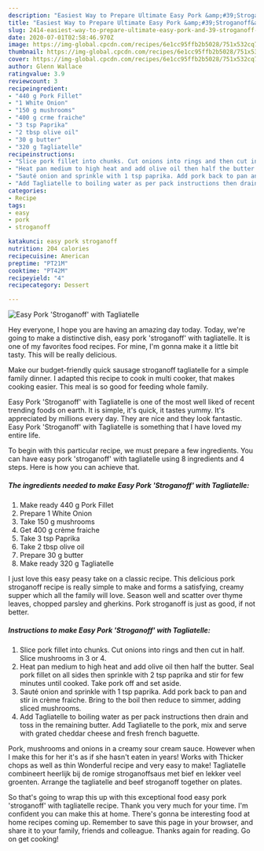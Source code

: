 ```yaml
---
description: "Easiest Way to Prepare Ultimate Easy Pork &amp;#39;Stroganoff&amp;#39; with Tagliatelle"
title: "Easiest Way to Prepare Ultimate Easy Pork &amp;#39;Stroganoff&amp;#39; with Tagliatelle"
slug: 2414-easiest-way-to-prepare-ultimate-easy-pork-and-39-stroganoff-and-39-with-tagliatelle
date: 2020-07-01T02:58:46.970Z
image: https://img-global.cpcdn.com/recipes/6e1cc95ffb2b5028/751x532cq70/easy-pork-stroganoff-with-tagliatelle-recipe-main-photo.jpg
thumbnail: https://img-global.cpcdn.com/recipes/6e1cc95ffb2b5028/751x532cq70/easy-pork-stroganoff-with-tagliatelle-recipe-main-photo.jpg
cover: https://img-global.cpcdn.com/recipes/6e1cc95ffb2b5028/751x532cq70/easy-pork-stroganoff-with-tagliatelle-recipe-main-photo.jpg
author: Glenn Wallace
ratingvalue: 3.9
reviewcount: 3
recipeingredient:
- "440 g Pork Fillet"
- "1 White Onion"
- "150 g mushrooms"
- "400 g crme fraiche"
- "3 tsp Paprika"
- "2 tbsp olive oil"
- "30 g butter"
- "320 g Tagliatelle"
recipeinstructions:
- "Slice pork fillet into chunks. Cut onions into rings and then cut in half. Slice mushrooms in 3 or 4."
- "Heat pan medium to high heat and add olive oil then half the butter. Seal pork fillet on all sides then sprinkle with 2 tsp paprika and stir for few minutes until cooked. Take pork off and set aside."
- "Sauté onion and sprinkle with 1 tsp paprika. Add pork back to pan and stir in crème fraiche. Bring to the boil then reduce to simmer, adding sliced mushrooms."
- "Add Tagliatelle to boiling water as per pack instructions then drain and toss in the remaining butter. Add Tagliatelle to the pork, mix and serve with grated cheddar cheese and fresh french baguette."
categories:
- Recipe
tags:
- easy
- pork
- stroganoff

katakunci: easy pork stroganoff 
nutrition: 204 calories
recipecuisine: American
preptime: "PT21M"
cooktime: "PT42M"
recipeyield: "4"
recipecategory: Dessert

---
```



![Easy Pork &#39;Stroganoff&#39; with Tagliatelle](https://img-global.cpcdn.com/recipes/6e1cc95ffb2b5028/751x532cq70/easy-pork-stroganoff-with-tagliatelle-recipe-main-photo.jpg)

Hey everyone, I hope you are having an amazing day today. Today, we're going to make a distinctive dish, easy pork &#39;stroganoff&#39; with tagliatelle. It is one of my favorites food recipes. For mine, I'm gonna make it a little bit tasty. This will be really delicious.

Make our budget-friendly quick sausage stroganoff tagliatelle for a simple family dinner. I adapted this recipe to cook in multi cooker, that makes cooking easier. This meal is so good for feeding whole family.

Easy Pork &#39;Stroganoff&#39; with Tagliatelle is one of the most well liked of recent trending foods on earth. It is simple, it's quick, it tastes yummy. It's appreciated by millions every day. They are nice and they look fantastic. Easy Pork &#39;Stroganoff&#39; with Tagliatelle is something that I have loved my entire life.


To begin with this particular recipe, we must prepare a few ingredients. You can have easy pork &#39;stroganoff&#39; with tagliatelle using 8 ingredients and 4 steps. Here is how you can achieve that.

<!--inarticleads1-->

##### The ingredients needed to make Easy Pork &#39;Stroganoff&#39; with Tagliatelle:

1. Make ready 440 g Pork Fillet
1. Prepare 1 White Onion
1. Take 150 g mushrooms
1. Get 400 g crème fraiche
1. Take 3 tsp Paprika
1. Take 2 tbsp olive oil
1. Prepare 30 g butter
1. Make ready 320 g Tagliatelle


I just love this easy peasy take on a classic recipe. This delicious pork stroganoff recipe is really simple to make and forms a satisfying, creamy supper which all the family will love. Season well and scatter over thyme leaves, chopped parsley and gherkins. Pork stroganoff is just as good, if not better. 

<!--inarticleads2-->

##### Instructions to make Easy Pork &#39;Stroganoff&#39; with Tagliatelle:

1. Slice pork fillet into chunks. Cut onions into rings and then cut in half. Slice mushrooms in 3 or 4.
1. Heat pan medium to high heat and add olive oil then half the butter. Seal pork fillet on all sides then sprinkle with 2 tsp paprika and stir for few minutes until cooked. Take pork off and set aside.
1. Sauté onion and sprinkle with 1 tsp paprika. Add pork back to pan and stir in crème fraiche. Bring to the boil then reduce to simmer, adding sliced mushrooms.
1. Add Tagliatelle to boiling water as per pack instructions then drain and toss in the remaining butter. Add Tagliatelle to the pork, mix and serve with grated cheddar cheese and fresh french baguette.


Pork, mushrooms and onions in a creamy sour cream sauce. However when I make this for her it&#39;s as if she hasn&#39;t eaten in years! Works with Thicker chops as well as thin Wonderful recipe and very easy to make! Tagliatelle combineert heerlijk bij de romige stroganoffsaus met bief en lekker veel groenten. Arrange the tagliatelle and beef stroganoff together on plates. 

So that's going to wrap this up with this exceptional food easy pork &#39;stroganoff&#39; with tagliatelle recipe. Thank you very much for your time. I'm confident you can make this at home. There's gonna be interesting food at home recipes coming up. Remember to save this page in your browser, and share it to your family, friends and colleague. Thanks again for reading. Go on get cooking!

